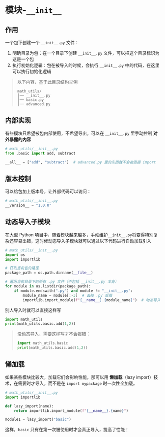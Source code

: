 # 模块-`__init__`

## 作用

一个包下创建一个 `__init__.py` 文件：

1. 明确目录为包：在一个目录下创建 `__init__.py` 文件，可以把这个目录标识为这是一个包
2. 执行初始化逻辑：包在被导入的时候，会执行 `__init__.py` 中的代码，在这里可以执行初始化逻辑



> 以下内容，基于此目录结构举例
>
> ```
> math_utils/
> │── __init__.py
> │── basic.py
> │── advanced.py
> ```

## 内部实现

有些模块只希望被包内部使用，不希望导出。可以在 `__init__.py` 里手动控制 **对外暴露的内容**

```python
# math_utils/__init__.py
from .basic import add, subtract

__all__ = ["add", "subtract"]  # advanced.py 里的东西就不会被直接 import
```

## 版本控制

可以给包加上版本号，让外部代码可以访问：

```python
# math_utils/__init__.py
__version__ = "1.0.0"
```

## 动态导入子模块

在大型 Python 项目中，随着模块越来越多，手动维护`__init__.py`将变得特别复杂还容易出错，这时候动态导入子模块就可以通过以下代码进行自动加载引入

```python
# math_utils/__init__.py
import os
import importlib

# 获取当前包的路径
package_path = os.path.dirname(__file__)

# 遍历当前目录下的所有 .py 文件（不包括 __init__.py 本身）
for module in os.listdir(package_path):
    if module.endswith(".py") and module != "__init__.py":
        module_name = module[:-3]  # 去掉 .py 后缀
        importlib.import_module(f"{__name__}.{module_name}")  # 动态导入模块
```

别人导入时就可以直接这样写

```python
import math_utils
print(math_utils.basic.add(1,2))
```

> 没动态导入，需要这样写才不会报错：
>
> ```python
> import math_utils.basic
> print(math_utils.basic.add(1,2))
> ```

## 懒加载

如果某些模块比较大，加载它们会影响性能，那可以用 **懒加载**（lazy import）技术，在需要时才导入，而不是在 `import mypackage` 时一次性全加载。

```python
# math_utils/__init__.py
import importlib

def lazy_import(name):
    return importlib.import_module(f"{__name__}.{name}")

module1 = lazy_import("basic")
```

这样，`basic` 只有在第一次被使用时才会真正导入，提高了性能！
